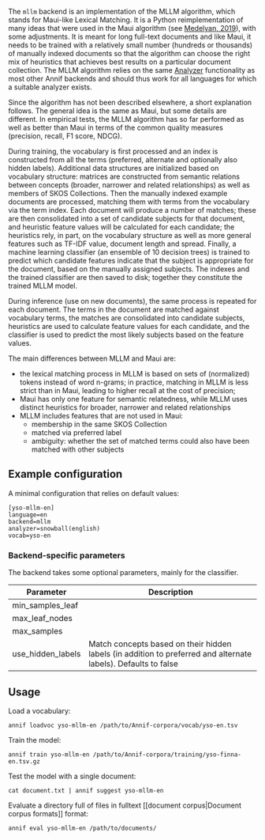 The `mllm` backend is an implementation of the MLLM algorithm, which stands for Maui-like Lexical Matching. It is a Python reimplementation of many ideas that were used in the Maui algorithm (see [Medelyan, 2019](https://hdl.handle.net/10289/3513)), with some adjustments. It is meant for long full-text documents and like Maui, it needs to be trained with a relatively small number (hundreds or thousands) of manually indexed documents so that the algorithm can choose the right mix of heuristics that achieves best results on a particular document collection. The MLLM algorithm relies on the same [Analyzer](https://github.com/NatLibFi/Annif/wiki/Analyzers) functionality as most other Annif backends and should thus work for all languages for which a suitable analyzer exists.

Since the algorithm has not been described elsewhere, a short explanation follows. The general idea is the same as Maui, but some details are different. In empirical tests, the MLLM algorithm has so far performed as well as better than Maui in terms of the common quality measures (precision, recall, F1 score, NDCG).

During training, the vocabulary is first processed and an index is constructed from all the terms (preferred, alternate and optionally also hidden labels). Additional data structures are initialized based on vocabulary structure: matrices are constructed from semantic relations between concepts (broader, narrower and related relationships) as well as members of SKOS Collections. Then the manually indexed example documents are processed, matching them with terms from the vocabulary via the term index. Each document will produce a number of matches; these are then consolidated into a set of candidate subjects for that document, and heuristic feature values will be calculated for each candidate; the heuristics rely, in part, on the vocabulary structure as well as more general features such as TF-IDF value, document length and spread. Finally, a machine learning classifier (an ensemble of 10 decision trees) is trained to predict which candidate features indicate that the subject is appropriate for the document, based on the manually assigned subjects. The indexes and the trained classifier are then saved to disk; together they constitute the trained MLLM model.

During inference (use on new documents), the same process is repeated for each document. The terms in the document are matched against vocabulary terms, the matches are consolidated into candidate subjects, heuristics are used to calculate feature values for each candidate, and the classifier is used to predict the most likely subjects based on the feature values.

The main differences between MLLM and Maui are:

* the lexical matching process in MLLM is based on sets of (normalized) tokens instead of word n-grams; in practice, matching in MLLM is less strict than in Maui, leading to higher recall at the cost of precision;
* Maui has only one feature for semantic relatedness, while MLLM uses distinct heuristics for broader, narrower and related relationships
* MLLM includes features that are not used in Maui:
  * membership in the same SKOS Collection
  * matched via preferred label
  * ambiguity: whether the set of matched terms could also have been matched with other subjects

## Example configuration

A minimal configuration that relies on default values:

```
[yso-mllm-en]
language=en
backend=mllm
analyzer=snowball(english)
vocab=yso-en
```

### Backend-specific parameters

The backend takes some optional parameters, mainly for the classifier.

Parameter |  Description
-------- | --------------------------------------------------
min_samples_leaf |
max_leaf_nodes | 
max_samples | 
use_hidden_labels | Match concepts based on their hidden labels (in addition to preferred and alternate labels). Defaults to false


## Usage

Load a vocabulary:

    annif loadvoc yso-mllm-en /path/to/Annif-corpora/vocab/yso-en.tsv

Train the model:

    annif train yso-mllm-en /path/to/Annif-corpora/training/yso-finna-en.tsv.gz

Test the model with a single document:

    cat document.txt | annif suggest yso-mllm-en

Evaluate a directory full of files in fulltext [[document corpus|Document corpus formats]] format:

    annif eval yso-mllm-en /path/to/documents/